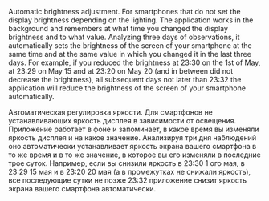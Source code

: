 Automatic brightness adjustment. For smartphones that do not set the display brightness depending on the lighting.
The application works in the background and remembers at what time you changed the display brightness and to what value.
Analyzing three days of observations, it automatically sets the brightness of the screen of your smartphone at the same time
 and at the same value in which you changed it in the last three days.
For example, if you reduced the brightness at 23:30 on the 1st of May, at 23:29 on May 15 and at 23:20 on May 20
 (and in between did not decrease the brightness), all subsequent days not later than 23:32 the application will reduce 
 the brightness of the screen of your smartphone automatically.


Автоматическая регулировка яркости. Для смартфонов не устанавливающих яркость дисплея в зависимости от освещения.
Приложение работает в фоне и запоминает, в какое время вы изменяли яркость дисплея и на какое значение.
Анализируя три дня наблюдений оно автоматически устанавливает яркость экрана вашего смартфона в то же время и в то же значение,
 в которое вы его изменяли в последние трое суток. 
Например, если вы снизили яркость в 23:30 1 ого мая, в 23:29 15 мая и в 23:20 20 мая (а в промежутках не снижали яркость),
 все последующие сутки не позже 23:32 приложение снизит яркость экрана вашего смартфона автоматически.
